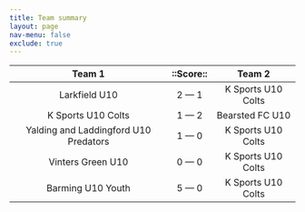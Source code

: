 ```yaml
---
title: Team summary
layout: page
nav-menu: false
exclude: true
---
```




|                Team 1                 |  ::Score::  |       Team 2       |
|:-------------------------------------:|:-----------:|:------------------:|
|             Larkfield U10             | 2 &mdash; 1 | K Sports U10 Colts |
|          K Sports U10 Colts           | 1 &mdash; 2 |  Bearsted FC U10   |
| Yalding and Laddingford U10 Predators | 1 &mdash; 0 | K Sports U10 Colts |
|           Vinters Green U10           | 0 &mdash; 0 | K Sports U10 Colts |
|           Barming U10 Youth           | 5 &mdash; 0 | K Sports U10 Colts |

 <br /><br /><br />